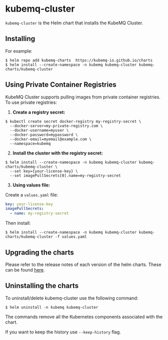 # kubemq-cluster

`kubemq-cluster` is the Helm chart that installs the KubeMQ Cluster.

## Installing

For example:
```console
$ helm repo add kubemq-charts  https://kubemq-io.github.io/charts
$ helm install --create-namespace -n kubemq kubemq-cluster kubemq-charts/kubemq-cluster
```

## Using Private Container Registries

KubeMQ Cluster supports pulling images from private container registries. To use private registries:

1. **Create a registry secret:**

```console
$ kubectl create secret docker-registry my-registry-secret \
  --docker-server=my-private-registry.com \
  --docker-username=myuser \
  --docker-password=mypassword \
  --docker-email=myemail@example.com \
  --namespace=kubemq
```

2. **Install the cluster with the registry secret:**

```console
$ helm install --create-namespace -n kubemq kubemq-cluster kubemq-charts/kubemq-cluster \
  --set key={your-license-key} \
  --set imagePullSecrets[0].name=my-registry-secret
```

3. **Using values file:**

Create a `values.yaml` file:
```yaml
key: your-license-key
imagePullSecrets:
  - name: my-registry-secret
```

Then install:
```console
$ helm install --create-namespace -n kubemq kubemq-cluster kubemq-charts/kubemq-cluster -f values.yaml
```

## Upgrading the charts

Please refer to the release notes of each version of the helm charts.
These can be found [here](https://github.com/kubemq/helm-charts/releases).

## Uninstalling the charts

To uninstall/delete kubemq-cluster use the following command:

```console
$ helm uninstall -n kubemq kubemq-cluster
```
The commands remove all the Kubernetes components associated with the chart.

If you want to keep the history use `--keep-history` flag.
